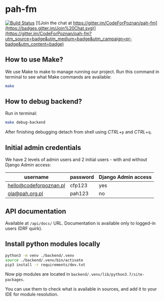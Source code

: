# pah-fm

[![Build Status](https://travis-ci.com/CodeForPoznan/pah-fm.svg?branch=master)](https://travis-ci.com/CodeForPoznan/pah-fm)
[![Join the chat at https://gitter.im/CodeForPoznan/pah-fm](https://badges.gitter.im/Join%20Chat.svg)](https://gitter.im/CodeForPoznan/pah-fm?utm_source=badge&utm_medium=badge&utm_campaign=pr-badge&utm_content=badge)


## How to use Make?

We use Make to make to manage running our project.
Run this command in terminal to see what Make commands are available:
```bash
make
```

## How to debug backend?
Run in terminal:
```bash
make debug-backend
```
After finishing debugging detach from shell using *CTRL*+`p` and *CTRL*+`q`.

## Initial admin credentials
We have 2 levels of admin users and 2 initial users - with and without Django Admin access:

username               | password | Django Admin access
---------------------- | -------- | -------------------
hello@codeforpoznan.pl | cfp123   | yes
ola@pah.org.pl         | pah123   | no


## API documentation
Available at `/api/docs/` URL.
Documentation is available only to logged-in users (DRF quirk).

## Install python modules locally
```bash
python3 -m venv ./backend/.venv
source ./backend/.venv/bin/activate
pip3 install -r requirements/dev.txt
```

Now pip modules are located in `backend/.venv/lib/python3.7/site-packages`. 

You can use them to check what is available in sources, and add it to your IDE for module resolution.
